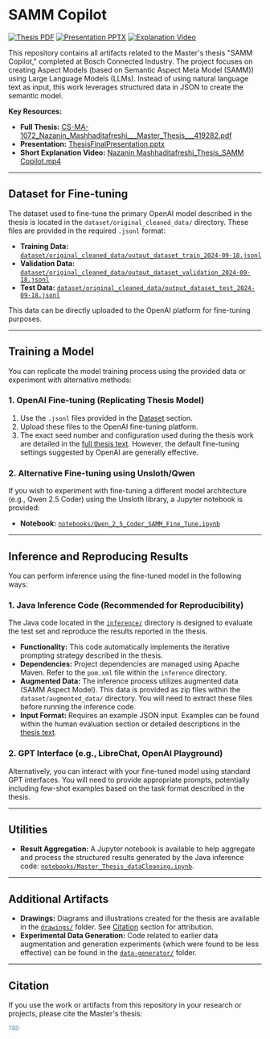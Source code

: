 # SAMM Copilot

[![Thesis PDF](https://img.shields.io/badge/Thesis-Read%20PDF-blue)](https://github.com/NazaninTafreshi/sammcopilot/blob/main/CS-MA-1072_Nazanin_Mashhaditafreshi___Master_Thesis___419282.pdf)
[![Presentation PPTX](https://img.shields.io/badge/Presentation-View%20PPTX-orange)](https://github.com/NazaninTafreshi/sammcopilot/blob/main/ThesisFinalPresentation.pptx)
[![Explanation Video](https://img.shields.io/badge/Video-Watch%20Explanation-red)](https://github.com/NazaninTafreshi/sammcopilot/raw/refs/heads/main/Nazanin%20Mashhaditafreshi_Thesis_SAMM%20Copilot.mp4)

This repository contains all artifacts related to the Master's thesis "SAMM Copilot," completed at Bosch Connected Industry. The project focuses on creating Aspect Models (based on Semantic Aspect Meta Model (SAMM)) using Large Language Models (LLMs). Instead of using natural language text as input, this work leverages structured data in JSON to create the semantic model.

**Key Resources:**

*   **Full Thesis:** [CS-MA-1072_Nazanin_Mashhaditafreshi___Master_Thesis___419282.pdf](https://github.com/NazaninTafreshi/sammcopilot/blob/main/CS-MA-1072_Nazanin_Mashhaditafreshi___Master_Thesis___419282.pdf)
*   **Presentation:** [ThesisFinalPresentation.pptx](https://github.com/NazaninTafreshi/sammcopilot/blob/main/ThesisFinalPresentation.pptx)
*   **Short Explanation Video:** [Nazanin Mashhaditafreshi_Thesis_SAMM Copilot.mp4](https://github.com/NazaninTafreshi/sammcopilot/raw/refs/heads/main/Nazanin%20Mashhaditafreshi_Thesis_SAMM%20Copilot.mp4)

---

## Dataset for Fine-tuning

The dataset used to fine-tune the primary OpenAI model described in the thesis is located in the `dataset/original_cleaned_data/` directory. These files are provided in the required `.jsonl` format:

*   **Training Data:** [`dataset/original_cleaned_data/output_dataset_train_2024-09-18.jsonl`](https://github.com/NazaninTafreshi/sammcopilot/blob/main/dataset/original_cleaned_data/output_dataset_train_2024-09-18.jsonl)
*   **Validation Data:** [`dataset/original_cleaned_data/output_dataset_validation_2024-09-18.jsonl`](https://github.com/NazaninTafreshi/sammcopilot/blob/main/dataset/original_cleaned_data/output_dataset_validation_2024-09-18.jsonl)
*   **Test Data:** [`dataset/original_cleaned_data/output_dataset_test_2024-09-18.jsonl`](https://github.com/NazaninTafreshi/sammcopilot/blob/main/dataset/original_cleaned_data/output_dataset_test_2024-09-18.jsonl)

This data can be directly uploaded to the OpenAI platform for fine-tuning purposes.

---

## Training a Model

You can replicate the model training process using the provided data or experiment with alternative methods:

### 1. OpenAI Fine-tuning (Replicating Thesis Model)

1.  Use the `.jsonl` files provided in the [Dataset](#dataset-for-fine-tuning) section.
2.  Upload these files to the OpenAI fine-tuning platform.
3.  The exact seed number and configuration used during the thesis work are detailed in the [full thesis text](https://github.com/NazaninTafreshi/sammcopilot/blob/main/CS-MA-1072_Nazanin_Mashhaditafreshi___Master_Thesis___419282.pdf). However, the default fine-tuning settings suggested by OpenAI are generally effective.

### 2. Alternative Fine-tuning using Unsloth/Qwen

If you wish to experiment with fine-tuning a different model architecture (e.g., Qwen 2.5 Coder) using the Unsloth library, a Jupyter notebook is provided:

*   **Notebook:** [`notebooks/Qwen_2_5_Coder_SAMM_Fine_Tune.ipynb`](https://github.com/NazaninTafreshi/sammcopilot/blob/main/notebooks/Qwen_2_5_Coder_SAMM_Fine_Tune.ipynb)

---

## Inference and Reproducing Results

You can perform inference using the fine-tuned model in the following ways:

### 1. Java Inference Code (Recommended for Reproducibility)

The Java code located in the [`inference/`](https://github.com/NazaninTafreshi/sammcopilot/tree/main/inference) directory is designed to evaluate the test set and reproduce the results reported in the thesis.

*   **Functionality:** This code automatically implements the iterative prompting strategy described in the thesis.
*   **Dependencies:** Project dependencies are managed using Apache Maven. Refer to the `pom.xml` file within the `inference` directory.
*   **Augmented Data:** The inference process utilizes augmented data (SAMM Aspect Model). This data is provided as zip files within the `dataset/augmented_data/` directory. You will need to extract these files before running the inference code.
*   **Input Format:** Requires an example JSON input. Examples can be found within the human evaluation section or detailed descriptions in the [thesis text](https://github.com/NazaninTafreshi/sammcopilot/blob/main/CS-MA-1072_Nazanin_Mashhaditafreshi___Master_Thesis___419282.pdf).

### 2. GPT Interface (e.g., LibreChat, OpenAI Playground)

Alternatively, you can interact with your fine-tuned model using standard GPT interfaces. You will need to provide appropriate prompts, potentially including few-shot examples based on the task format described in the thesis.

---

## Utilities

*   **Result Aggregation:** A Jupyter notebook is available to help aggregate and process the structured results generated by the Java inference code: [`notebooks/Master_Thesis_dataCleaning.ipynb`](https://github.com/NazaninTafreshi/sammcopilot/blob/main/notebooks/Master_Thesis_dataCleaning.ipynb).

---

## Additional Artifacts

*   **Drawings:** Diagrams and illustrations created for the thesis are available in the [`drawings/`](https://github.com/NazaninTafreshi/sammcopilot/tree/main/drawings) folder. See [Citation](#citation) section for attribution.
*   **Experimental Data Generation:** Code related to earlier data augmentation and generation experiments (which were found to be less effective) can be found in the [`data-generator/`](https://github.com/NazaninTafreshi/sammcopilot/tree/main/data-generator) folder.

---
## Citation

If you use the work or artifacts from this repository in your research or projects, please cite the Master's thesis:

```bibtex
TBD
```
